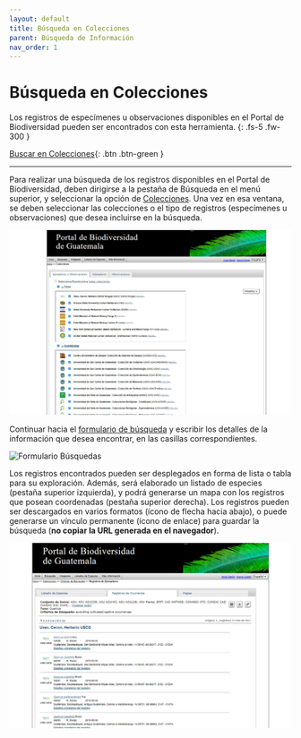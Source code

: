 ```yaml
---
layout: default
title: Búsqueda en Colecciones
parent: Búsqueda de Información
nav_order: 1
---
```


# Búsqueda en Colecciones

Los registros de especímenes u observaciones disponibles en el Portal de Biodiversidad pueden ser encontrados con esta herramienta.
{: .fs-5 .fw-300 }

[Buscar en Colecciones](https://biodiversidad.gt/portal/collections/index.php){: .btn .btn-green } 

---

Para realizar una búsqueda de los registros disponibles en el Portal de Biodiversidad, deben dirigirse a la pestaña de Búsqueda en el menú superior, y seleccionar la opción de [Colecciones](https://biodiversidad.gt/portal/collections/index.php). Una vez en esa ventana, se deben seleccionar las colecciones o el tipo de registros (especímenes u observaciones) que desea incluirse en la búsqueda. 

<img src="https://github.com/GuatemalaPortal/guatemalaportal.github.io/blob/main/static/portal/ColeccionesPortal.jpg?raw=true" alt="Colecciones">

Continuar hacia el [formulario de búsqueda](https://biodiversidad.gt/portal/collections/harvestparams.php) y escribir los detalles de la información que desea encontrar, en las casillas correspondientes. 

<img src="https://github.com/GuatemalaPortal/guatemalaportal.github.io/blob/main/static/portal/B%C3%BAsquedaColecciones.jpg?raw=true" alt="Formulario Búsquedas">

Los registros encontrados pueden ser desplegados en forma de lista o tabla para su exploración. Además, será elaborado un listado de especies (pestaña superior izquierda), y podrá generarse un mapa con los registros que posean coordenadas (pestaña superior derecha). Los registros pueden ser descargados en varios formatos (ícono de flecha hacia abajo), o puede generarse un vínculo permanente (ícono de enlace) para guardar la búsqueda (**no copiar la URL generada en el navegador**).  

<img src="https://github.com/GuatemalaPortal/guatemalaportal.github.io/blob/main/static/portal/ResultadosLista.jpg?raw=true" alt="Resultado Búsquedas">
